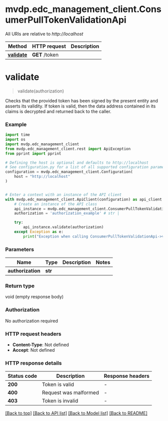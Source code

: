 # mvdp.edc_management_client.ConsumerPullTokenValidationApi

All URIs are relative to *http://localhost*

Method | HTTP request | Description
------------- | ------------- | -------------
[**validate**](ConsumerPullTokenValidationApi.md#validate) | **GET** /token | 


# **validate**
> validate(authorization)



Checks that the provided token has been signed by the present entity and asserts its validity. If token is valid, then the data address contained in its claims is decrypted and returned back to the caller.

### Example

```python
import time
import os
import mvdp.edc_management_client
from mvdp.edc_management_client.rest import ApiException
from pprint import pprint

# Defining the host is optional and defaults to http://localhost
# See configuration.py for a list of all supported configuration parameters.
configuration = mvdp.edc_management_client.Configuration(
    host = "http://localhost"
)


# Enter a context with an instance of the API client
with mvdp.edc_management_client.ApiClient(configuration) as api_client:
    # Create an instance of the API class
    api_instance = mvdp.edc_management_client.ConsumerPullTokenValidationApi(api_client)
    authorization = 'authorization_example' # str | 

    try:
        api_instance.validate(authorization)
    except Exception as e:
        print("Exception when calling ConsumerPullTokenValidationApi->validate: %s\n" % e)
```


### Parameters

Name | Type | Description  | Notes
------------- | ------------- | ------------- | -------------
 **authorization** | **str**|  | 

### Return type

void (empty response body)

### Authorization

No authorization required

### HTTP request headers

 - **Content-Type**: Not defined
 - **Accept**: Not defined

### HTTP response details
| Status code | Description | Response headers |
|-------------|-------------|------------------|
**200** | Token is valid |  -  |
**400** | Request was malformed |  -  |
**403** | Token is invalid |  -  |

[[Back to top]](#) [[Back to API list]](../README.md#documentation-for-api-endpoints) [[Back to Model list]](../README.md#documentation-for-models) [[Back to README]](../README.md)

